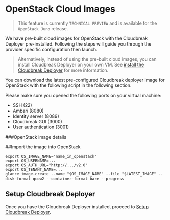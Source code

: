 # OpenStack Cloud Images

> This feature is currently `TECHNICAL PREVIEW` and is available for the `OpenStack Juno` release.

We have pre-built cloud images for OpenStack with the Cloudbreak Deployer pre-installed. Following the steps will guide you through the provider specific configuration then launch.

> Alternatively, instead of using the pre-built cloud images, you can install Cloudbreak Deployer on your own VM. See [install the Cloudbreak Deployer](onprem.md) for more information.


You can download the latest pre-configured Cloudbreak deployer image for OpenStack with the following script in the 
following section.

Please make sure you opened the following ports on your virtual machine:
 
 * SSH (22)
 * Ambari (8080)
 * Identity server (8089)
 * Cloudbreak GUI (3000)
 * User authentication (3001)

###OpenStack image details


##Import the image into OpenStack

```
export OS_IMAGE_NAME="name_in_openstack"
export OS_USERNAME=...
export OS_AUTH_URL="http://.../v2.0"
export OS_TENANT_NAME=...
glance image-create --name "$OS_IMAGE_NAME" --file "$LATEST_IMAGE" --disk-format qcow2 --container-format bare --progress
```

## Setup Cloudbreak Deployer

Once you have the Cloudbreak Deployer installed, proceed to [Setup Cloudbreak Deployer](openstack.md).
